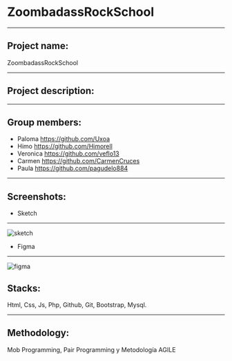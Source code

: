# ZoombadassRockSchool
***
## Project name: 
ZoombadassRockSchool

***
## Project description:

***
## Group members:

  * Paloma    https://github.com/Uxoa
  * Himo      https://github.com/Himorell
  * Veronica  https://github.com/veflo13
  * Carmen    https://github.com/CarmenCruces
  * Paula     https://github.com/pagudelo884
  
***
## Screenshots:

* Sketch

****
![sketch](https://user-images.githubusercontent.com/90152938/205263234-2cbad3a1-44b5-49aa-883c-8eba59eeccb6.PNG)

* Figma

****
![figma](https://user-images.githubusercontent.com/90152938/205267195-bc708d86-cbdb-43ca-a20b-80189bc9fe8c.PNG)


## Stacks:
Html, Css, Js, Php, Github, Git, Bootstrap, Mysql.
***
## Methodology:
Mob Programming, Pair Programming y Metodología AGILE

